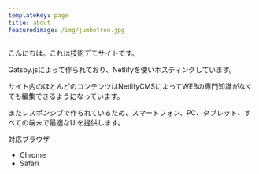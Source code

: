 ```yaml
---
templateKey: page
title: about
featuredimage: /img/jumbotron.jpg
---
```

こんにちは。これは技術デモサイトです。

Gatsby.jsによって作られており、Netlifyを使いホスティングしています。

サイト内のほとんどのコンテンツはNetlifyCMSによってWEBの専門知識がなくても編集できるようになっています。

またレスポンシブで作られているため、スマートフォン、PC、タブレット、すべての端末で最適なUIを提供します。



対応ブラウザ

* Chrome
* Safari
